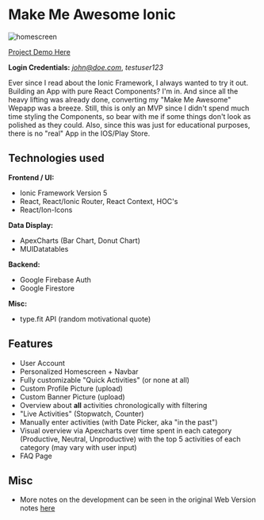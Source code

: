 # Make Me Awesome Ionic


![homescreen](https://kochannek.com/portfolio/make-me-awesome-ionic/mmaionic.gif)

[Project Demo Here](https://kochannek.com/portfolio/make-me-awesome-ionic/)

**Login Credentials:**
*john@doe.com*, *testuser123*

Ever since I read about the Ionic Framework, I always wanted to try it out. Building an App with pure React Components? I'm in.
And since all the heavy lifting was already done, converting my "Make Me Awesome" Wepapp was a breeze.
Still, this is only an MVP since I didn't spend much time styling the Components, so bear with me if some things don't look as polished as they could.
Also, since this was just for educational purposes, there is no "real" App in the IOS/Play Store.


## Technologies used

**Frontend / UI:**
- Ionic Framework Version 5
- React, React/Ionic Router, React Context, HOC's
- React/Ion-Icons

**Data Display:**
- ApexCharts (Bar Chart, Donut Chart)
- MUIDatatables

**Backend:**
- Google Firebase Auth
- Google Firestore

**Misc:**
- type.fit API (random motivational quote)

## Features
- User Account
- Personalized Homescreen + Navbar
- Fully customizable "Quick Activities" (or none at all)
- Custom Profile Picture (upload)
- Custom Banner Picture (upload)
- Overview about **all** activities chronologically with filtering
- "Live Activities" (Stopwatch, Counter)
- Manually enter activities (with Date Picker, aka "in the past")
- Visual overview via Apexcharts over time spent in each category (Productive, Neutral, Unproductive) with the top 5 activities of each category (may vary with user input)
- FAQ Page

## Misc

- More notes on the development can be seen in the original Web Version notes [here](https://github.com/th1rst/make-me-awesome)